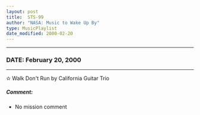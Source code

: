 ```yaml
---
layout: post
title:  STS-99
author: "NASA: Music to Wake Up By"
type: MusicPlaylist
date_modified: 2000-02-20
---
```


----
### DATE: February 20, 2000
----
✫ Walk Don't Run by California Guitar Trio

##### Comment:
* No mission comment
